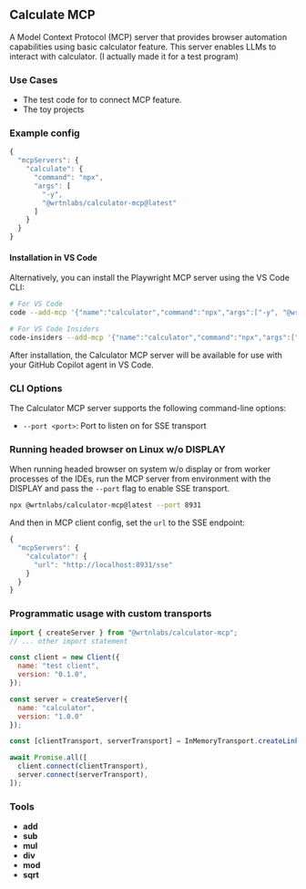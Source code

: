 ## Calculate MCP

A Model Context Protocol (MCP) server that provides browser automation capabilities using basic calculator feature.
This server enables LLMs to interact with calculator.
(I actually made it for a test program)

### Use Cases

- The test code for to connect MCP feature.
- The toy projects

### Example config

<!-- eslint-skip -->

```js
{
  "mcpServers": {
    "calculate": {
      "command": "npx",
      "args": [
        "-y",
        "@wrtnlabs/calculator-mcp@latest"
      ]
    }
  }
}
```

#### Installation in VS Code

Alternatively, you can install the Playwright MCP server using the VS Code CLI:

```bash
# For VS Code
code --add-mcp '{"name":"calculator","command":"npx","args":["-y", "@wrtnlabs/calculator-mcp@latest"]}'
```

```bash
# For VS Code Insiders
code-insiders --add-mcp '{"name":"calculator","command":"npx","args":["-y", "@wrtnlabs/calculator-mcp@latest"]}'
```

After installation, the Calculator MCP server will be available for use with your GitHub Copilot agent in VS Code.

### CLI Options

The Calculator MCP server supports the following command-line options:

- `--port <port>`: Port to listen on for SSE transport

### Running headed browser on Linux w/o DISPLAY

When running headed browser on system w/o display or from worker processes of the IDEs,
run the MCP server from environment with the DISPLAY and pass the `--port` flag to enable SSE transport.

```bash
npx @wrtnlabs/calculator-mcp@latest --port 8931
```

And then in MCP client config, set the `url` to the SSE endpoint:

<!-- eslint-skip -->

```js
{
  "mcpServers": {
    "calculator": {
      "url": "http://localhost:8931/sse"
    }
  }
}
```

### Programmatic usage with custom transports

```js
import { createServer } from "@wrtnlabs/calculator-mcp";
// ... other import statement

const client = new Client({
  name: "test client",
  version: "0.1.0",
});

const server = createServer({
  name: "calculator",
  version: "1.0.0"
});

const [clientTransport, serverTransport] = InMemoryTransport.createLinkedPair();

await Promise.all([
  client.connect(clientTransport),
  server.connect(serverTransport),
]);
```

### Tools

- **add**
- **sub**
- **mul**
- **div**
- **mod**
- **sqrt**
